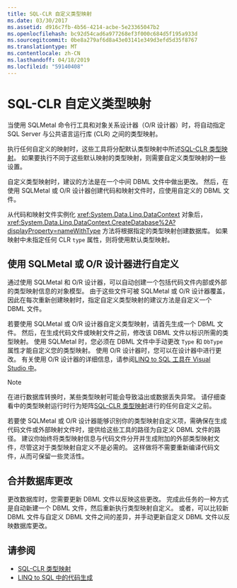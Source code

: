 ```yaml
---
title: SQL-CLR 自定义类型映射
ms.date: 03/30/2017
ms.assetid: d916c7fb-4b56-4214-acbe-5e23365047b2
ms.openlocfilehash: bc92d54cad6a977268ef3f000c684d5f195a933d
ms.sourcegitcommit: 0be8a279af6d8a43e03141e349d3efd5d35f8767
ms.translationtype: MT
ms.contentlocale: zh-CN
ms.lasthandoff: 04/18/2019
ms.locfileid: "59140408"
---
```

# <a name="sql-clr-custom-type-mappings"></a>SQL-CLR 自定义类型映射
当使用 SQLMetal 命令行工具和对象关系设计器（O/R 设计器）时，将自动指定 SQL Server 与公共语言运行库 (CLR) 之间的类型映射。  
  
 执行任何自定义的映射时，这些工具将分配默认类型映射中所述[SQL-CLR 类型映射](../../../../../../docs/framework/data/adonet/sql/linq/sql-clr-type-mapping.md)。 如果要执行不同于这些默认映射的类型映射，则需要自定义类型映射的一些设置。  
  
 自定义类型映射时，建议的方法是在一个中间 DBML 文件中做出更改。 然后，在使用 SQLMetal 或 O/R 设计器创建代码和映射文件时，应使用自定义的 DBML 文件。  
  
 从代码和映射文件实例化 <xref:System.Data.Linq.DataContext> 对象后，<xref:System.Data.Linq.DataContext.CreateDatabase%2A?displayProperty=nameWithType> 方法将根据指定的类型映射创建数据库。 如果映射中未指定任何 CLR `type` 属性，则将使用默认类型映射。  
  
## <a name="customization-with-sqlmetal-or-or-designer"></a>使用 SQLMetal 或 O/R 设计器进行自定义  
 通过使用 SQLMetal 和 O/R 设计器，可以自动创建一个包括代码文件内部或外部的类型映射信息的对象模型。 由于这些文件可被 SQLMetal 或 O/R 设计器覆盖，因此在每次重新创建映射时，指定自定义类型映射的建议方法是自定义一个 DBML 文件。  
  
 若要使用 SQLMetal 或 O/R 设计器自定义类型映射，请首先生成一个 DBML 文件。 然后，在生成代码文件或映射文件之前，修改该 DBML 文件以标识所需的类型映射。 使用 SQLMetal 时，您必须在 DBML 文件中手动更改 `Type` 和 `DbType` 属性才能自定义您的类型映射。 使用 O/R 设计器时，您可以在设计器中进行更改。 有关使用 O/R 设计器的详细信息，请参阅[LINQ to SQL 工具在 Visual Studio 中](/visualstudio/data-tools/linq-to-sql-tools-in-visual-studio2)。  
  
> [!NOTE]
>  在进行数据库转换时，某些类型映射可能会导致溢出或数据丢失异常。 请仔细查看中的类型映射运行时行为矩阵[SQL-CLR 类型映射](../../../../../../docs/framework/data/adonet/sql/linq/sql-clr-type-mapping.md)进行的任何自定义之前。  
  
 若要使 SQLMetal 或 O/R 设计器能够识别你的类型映射自定义项，需确保在生成代码文件或外部映射文件时，提供给这些工具的路径为自定义 DBML 文件的路径。 建议你始终将类型映射信息与代码文件分开并生成附加的外部类型映射文件，尽管这对于类型映射自定义不是必需的。 这样做将不需要重新编译代码文件，从而可保留一些灵活性。  
  
## <a name="incorporating-database-changes"></a>合并数据库更改  
 更改数据库时，您需要更新 DBML 文件以反映这些更改。 完成此任务的一种方式是自动新建一个 DBML 文件，然后重新执行类型映射自定义。 或者，可以比较新 DBML 文件与自定义 DBML 文件之间的差异，并手动更新自定义 DBML 文件以反映数据库更改。  
  
## <a name="see-also"></a>请参阅

- [SQL-CLR 类型映射](../../../../../../docs/framework/data/adonet/sql/linq/sql-clr-type-mapping.md)
- [LINQ to SQL 中的代码生成](../../../../../../docs/framework/data/adonet/sql/linq/code-generation-in-linq-to-sql.md)
